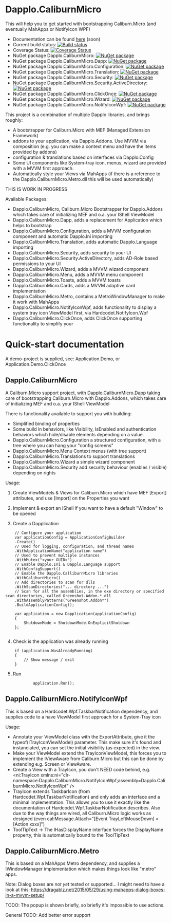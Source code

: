 # Dapplo.CaliburnMicro
This will help you to get started with bootstrapping Caliburn.Micro (and eventually MahApps or NotifyIcon WPF)

- Documentation can be found [here](http://www.dapplo.net/blocks/Dapplo.CaliburnMicro) (soon)
- Current build status: [![Build status](https://ci.appveyor.com/api/projects/status/fuaq8ppel23aqqva?svg=true)](https://ci.appveyor.com/project/dapplo/dapplo-caliburnmicro)
- Coverage Status: [![Coverage Status](https://coveralls.io/repos/github/dapplo/Dapplo.CaliburnMicro/badge.svg?branch=master)](https://coveralls.io/github/dapplo/Dapplo.CaliburnMicro?branch=master)
- NuGet package Dapplo.CaliburnMicro: [![NuGet package](https://badge.fury.io/nu/Dapplo.CaliburnMicro.svg)](https://badge.fury.io/nu/Dapplo.CaliburnMicro)
- NuGet package Dapplo.CaliburnMicro.Dapp: [![NuGet package](https://badge.fury.io/nu/Dapplo.CaliburnMicro.Dapp.svg)](https://badge.fury.io/nu/Dapplo.CaliburnMicro.Dapp)
- NuGet package Dapplo.CaliburnMicro.Configuration: [![NuGet package](https://badge.fury.io/nu/Dapplo.CaliburnMicro.Configuration.svg)](https://badge.fury.io/nu/Dapplo.CaliburnMicro.Configuration)
- NuGet package Dapplo.CaliburnMicro.Translation: [![NuGet package](https://badge.fury.io/nu/Dapplo.CaliburnMicro.Translation.svg)](https://badge.fury.io/nu/Dapplo.CaliburnMicro.Translation)
- NuGet package Dapplo.CaliburnMicro.Security: [![NuGet package](https://badge.fury.io/nu/Dapplo.CaliburnMicro.Security.svg)](https://badge.fury.io/nu/Dapplo.CaliburnMicro.Security)
- NuGet package Dapplo.CaliburnMicro.Security.ActiveDirectory: [![NuGet package](https://badge.fury.io/nu/Dapplo.CaliburnMicro.Security.ActiveDirectory.svg)](https://badge.fury.io/nu/Dapplo.CaliburnMicro.Security.ActiveDirectory)
- NuGet package Dapplo.CaliburnMicro.ClickOnce: [![NuGet package](https://badge.fury.io/nu/Dapplo.CaliburnMicro.ClickOnce.svg)](https://badge.fury.io/nu/Dapplo.CaliburnMicro.ClickOnce)
- NuGet package Dapplo.CaliburnMicro.Wizard: [![NuGet package](https://badge.fury.io/nu/Dapplo.CaliburnMicro.Wizard.svg)](https://badge.fury.io/nu/Dapplo.CaliburnMicro.Wizard)
- NuGet package Dapplo.CaliburnMicro.NotifyIconWpf: [![NuGet package](https://badge.fury.io/nu/Dapplo.CaliburnMicro.NotifyIconWpf.svg)](https://badge.fury.io/nu/Dapplo.CaliburnMicro.NotifyIconWpf)


This project is a combination of multiple Dapplo libraries, and brings roughly:
- A bootstrapper for Caliburn.Micro with MEF (Managed Extension Framework)
- addons to your application, via Dapplo.Addons. Use MVVM via composition (e.g. you can make a context menu and have the items provided by addons)
- configuration & translations based on interfaces via Dapplo.Config
- Some UI components like System-tray icon, menus, wizard are provided with a MVVM first approach.
- Automatically style your Views via MahApps (if there is a reference to the Dapplo.CaliburnMicro.Metro.dll this will be used automatically)

THIS IS WORK IN PROGRESS


Available Packages:
- Dapplo.CaliburnMicro, Caliburn.Micro Bootstrapper for Dapplo.Addons which takes care of initializing MEF and o.a. your IShell ViewModel
- Dapplo.CaliburnMicro.Dapp, adds a replacement for Application which helps to bootstrap
- Dapplo.CaliburnMicro.Configuration, adds a MVVM configuration component and automatic Dapplo.Ini importing
- Dapplo.CaliburnMicro.Translation, adds automatic Dapplo.Language importing
- Dapplo.CaliburnMicro.Security, adds security to your UI
- Dapplo.CaliburnMicro.Security.ActiveDirectory, adds AD-Role based permissions to your UI
- Dapplo.CaliburnMicro.Wizard, adds a MVVM wizard component
- Dapplo.CaliburnMicro.Menu, adds a MVVM menu component
- Dapplo.CaliburnMicro.Toasts, adds a MVVM toasts
- Dapplo.CaliburnMicro.Cards, adds a MVVM adaptive card implementation
- Dapplo.CaliburnMicro.Metro, contains a MetroWindowManager to make it work with MahApps
- Dapplo.CaliburnMicro.NotifyIconWpf, adds functionality to display a system tray icon ViewModel first, via Hardcodet.NotifyIcon.Wpf
- Dapplo.CaliburnMicro.ClickOnce, adds ClickOnce supporting functionality to simplify your 

# Quick-start documentation

A demo-project is supplied, see: Application.Demo, or Application.Demo.ClickOnce

## Dapplo.CaliburnMicro

A Caliburn.Micro support project, with Dapplo.CaliburnMicro.Dapp taking care of bootstrapping Caliburn.Micro with Dapplo.Addons, which takes care of initializing MEF and o.a. your IShell ViewModel

There is functionality available to support you with building:
- Simplified binding of properties
- Some build in behaviors, like Visibility, IsEnabled and authentication behaviors which hide/disable elements depending on a value.
- Dapplo.CaliburnMicro.Configuration a structured configuration, with a tree where you can hang your "config screens"
- Dapplo.CaliburnMicro.Menu Context menus (with tree support)
- Dapplo.CaliburnMicro.Translations to support translations
- Dapplo.CaliburnMicro.Wizard a simple wizard component
- Dapplo.CaliburnMicro.Security add security behaviour (enables / visible) depending on rights
 
Usage:

1. Create ViewModels & Views for Caliburn.Micro which have MEF [Export] attributes, and use [Import] on the Properties you want
2. Implement & export an IShell if you want to have a default "Window" to be opened

3. Create a Dapplication

```
	// Configure your application
	var applicationConfig = ApplicationConfigBuilder
    .Create()
	// Used for logging, configuration, and thread names
	.WithApplicationName("application name")
	// Used to prevent multiple instances
	.WithMutex("<your GUID>")
	// Enable Dapplo.Ini & Dapplo.Language support
	.WithConfigSupport()
	// Enable the Dapplo.CalliburnMicro libraries
	.WithCaliburnMicro()
	// Add directories to scan for dlls
	.WithScanDirectories("... directory ...")
	// Scan for all the assemblies, in the exe directory or specified scan directories, called Greenshot.Addon.*.dll
	.WithAssemblyPatterns("Greenshot.Addon*")
	.BuildApplicationConfig();
	
	var application = new Dapplication(applicationConfig)
	{
		ShutdownMode = ShutdownMode.OnExplicitShutdown
	};
			
```

4. Check is the application was already running

```
	if (application.WasAlreadyRunning)
	{
		// Show message / exit
	}
```

5. Run

```
			application.Run();
```


## Dapplo.CaliburnMicro.NotifyIconWpf

This is based on a Hardcodet.Wpf.TaskbarNotification dependency, and supplies code to a have ViewModel first approach for a System-Tray icon

Usage:
- Annotate your ViewModel class with the ExportAttribute, give it the typeof(ITrayIconViewModel) parameter. This make sure it's found and instanciated, you can set the initial visibility (as expected) in the view.
- Make your ViewModel extend the TrayIconViewModel, this forces you to implement the IViewAware from Caliburn.Micro but this can be done by extending e.g. Screen or ViewAware.
- Create a View with a TrayIcon, you don't NEED code behind, e.g. <ni:TrayIcon xmlns:ni="clr-namespace:Dapplo.CaliburnMicro.NotifyIconWpf;assembly=Dapplo.CaliburnMicro.NotifyIconWpf" />
- TrayIcon extends TaskbarIcon (from Hardcodet.Wpf.TaskbarNotification) and only adds an interface and a minimal implementation. This allows you to use it exactly like the documentation of Hardcodet.Wpf.TaskbarNotification describes. Also due to the way things are wired, all Caliburn.Micro logic works as designed (even cal:Message.Attach="[Event TrayLeftMouseDown] = [Action xxxx]")
- ToolTipText -> The IHasDisplayName interface forces the DisplayName property, this is automatically bound to the ToolTipText

## Dapplo.CaliburnMicro.Metro

This is based on a MahApps.Metro dependency, and supplies a IWindowManager implementation which makes things look like "metro" apps.

Note: Dialog boxes are *not yet* tested or supported... I might need to have a look at this: https://dragablz.net/2015/05/29/using-mahapps-dialog-boxes-in-a-mvvm-setup/


TODO: The popup is shown briefly, so briefly it's impossible to use actions.


General TODO:
Add better error support
